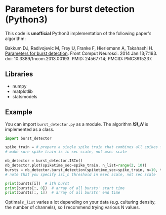 # Parameters for burst detection (Python3)

This code is **unofficial** Python3 implementation of the following paper's algorithm:

Bakkum DJ, Radivojevic M, Frey U, Franke F, Hierlemann A, Takahashi H. [Parameters for burst detection](https://doi.org/10.3389/fncom.2013.00193). Front Comput Neurosci. 2014 Jan 13;7:193. doi: 10.3389/fncom.2013.00193. PMID: 24567714; PMCID: PMC3915237.



## Libraries

* numpy
* matplotlib
* statsmodels



## Example

You can import `burst_detector.py` as a module.  The algorithm ***ISI_N*** is implemented as a class.

```python
import burst_detector

spike_train = # prepare a single spike train that combines all spikes from multiple channels #
# make sure spike train is in sec scale, not msec scale

nb_detector = burst_detector.ISIn()
nb_detector.plot(spiketime_sec=spike_train, n_list=range(2, 10))
bursts = nb_detector.burst_detection(spiketime_sec=spike_train, n=10, threshold_msec=50)
# note that you specify isi_n threshold in msec scale, not sec scale

print(bursts[i])  # ith burst
print(bursts[:, 0])  # array of all bursts' start time
print(bursts[:, 1])  # array of all bursts' end time
```

Optimal `n_list` varies a lot depending on your data (e.g. culturing density, the number of channels), so I recommend trying various N values.

